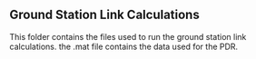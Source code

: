 ## Ground Station Link Calculations
This folder contains the files used to run the ground station link calculations. 
the .mat file contains the data used for the PDR.
